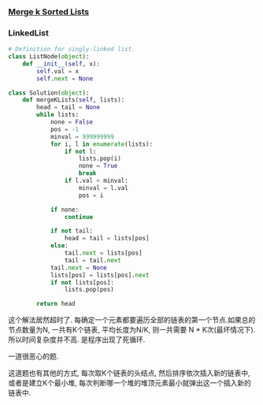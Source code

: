 ### [Merge k Sorted Lists](https://leetcode.com/problems/merge-k-sorted-lists/)


### LinkedList


```Python
# Definition for singly-linked list.
class ListNode(object):
    def __init__(self, x):
        self.val = x
        self.next = None

class Solution(object):
    def mergeKLists(self, lists):
        head = tail = None
        while lists:
            none = False
            pos = -1 
            minval = 999999999
            for i, l in enumerate(lists):
                if not l:
                    lists.pop(i)
                    none = True
                    break
                if l.val < minval:
                    minval = l.val
                    pos = i

            if none:
                continue

            if not tail:
                head = tail = lists[pos]
            else:
                tail.next = lists[pos]
                tail = tail.next
            tail.next = None
            lists[pos] = lists[pos].next
            if not lists[pos]:
                lists.pop(pos)

        return head
```

这个解法居然超时了. 每确定一个元素都要遍历全部的链表的第一个节点.如果总的节点数量为N, 一共有K个链表, 平均长度为N/K, 则一共需要 N * K次(最坏情况下). 所以时间复杂度并不高. 是程序出现了死循环.

一道很恶心的题.

这道题也有其他的方式, 每次取K个链表的头结点, 然后排序依次插入新的链表中,或者是建立K个最小堆, 每次判断哪一个堆的堆顶元素最小就弹出这一个插入新的链表中.

